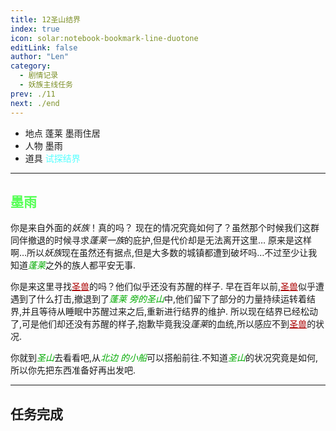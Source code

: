 ```yaml
---
title: 12圣山结界
index: true
icon: solar:notebook-bookmark-line-duotone
editLink: false
author: "Len"
category:
  - 剧情记录
  - 妖族主线任务
prev: ./11
next: ./end
---
```


- 地点 蓬莱 墨雨住居
- 人物 墨雨
- 道具 <span style="color: #55FFFF;">试探结界</span>

------

## <span style="color:#55FF55;font-weight:bold;">墨雨</span>

你是来自外面的*妖族*！真的吗？
现在的情况究竟如何了？虽然那个时候我们这群同伴撤退的时候寻求*蓬莱一族*的庇护,但是代价却是无法离开这里…
原来是这样啊…所以*妖族*现在虽然还有据点,但是大多数的城镇都遭到破坏吗…不过至少让我知道<span style="color: #00AA00;"><span style="font-style: italic;">蓬莱</span></span>之外的族人都平安无事.

你是来这里寻找<span style="color: #AA0000;"><span style="text-decoration: underline;">圣兽</span></span>的吗？他们似乎还没有苏醒的样子.
早在百年以前,<span style="color: #AA0000;"><span style="text-decoration: underline;">圣兽</span></span>似乎遭遇到了什么打击,撤退到了<span style="color: #00AA00;"><span style="font-style: italic;">蓬莱
</span></span><span style="color: #00AA00;"><span style="font-style: italic;">旁的圣山</span></span>中,他们留下了部分的力量持续运转着结界,并且等待从睡眠中苏醒过来之后,重新进行结界的维护.
所以现在结界已经松动了,可是他们却还没有苏醒的样子,抱歉毕竟我没*蓬莱*的血统,所以感应不到<span style="color: #AA0000;"><span style="text-decoration: underline;">圣兽</span></span>的状况.

你就到<span style="color: #00AA00;"><span style="font-style: italic;">圣山</span></span>去看看吧,从<span style="color: #00AA00;"><span style="font-style: italic;">北边
</span></span><span style="color: #00AA00;"><span style="font-style: italic;">的小船</span></span>可以搭船前往.不知道<span style="color: #00AA00;"><span style="font-style: italic;">圣山</span></span>的状况究竟是如何,所以你先把东西准备好再出发吧.

------

## 任务完成
